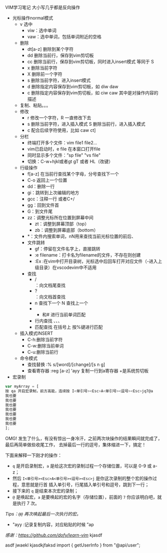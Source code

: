 VIM学习笔记
大小写几乎都是反向操作
- 光标操作normal模式
  - v 选中
    - viw：选中单词
    - vaw：选中单词，包括单词附近的空格
  - 删除
    - dt[a-z] 删除到某个字符
    - dd 删除当前行，保存到vim剪切板
    - cc 删除当前行，保存到vim剪切板，同时进入insert模式 等同于 S
    - x 删除当前字符
    - X 删除前一个字符
    - s 删除当前字符，进入insert模式
    - d<X> 删除指定内容保存到vim剪切板，如 diw daw
    - c<X> 删除指定内容保存到vim剪切板，如 ciw caw   其中<X>是对操作内容的描述
  - 复制、粘贴。。。
  - 修改 
    - r 修改一个字符，R 一直修改下去
    - s 删除当前字符，进入插入模式 S 删除当前行，进入插入模式
    - c 配合后续字符使用，比如 caw ct]
  - 分栏
    - 终端打开多个文件：vim file1 file2...
    - vim已启动时，e file 在本窗口打开file
    - 同时显示多个文件：”sp file"  "vs file"
    - 切换：C-w+hjkl或者gt gT 或者 HL（改键）
  - 行级操作
    - f[a-z] 在当前行查找某个字母，分号查找下一个
    - C-o 返回上一个位置
    - dd：删除一行
    - gi：跳转到上次编辑的地方
    - gcc：注释一行 或者C+/
    - gg：回到文件首
    - G：到文件尾
    - zz：调整光标所在位置到屏幕中间
      - zt：调整到屏幕顶部（top）
      - zb：调整到屏幕底部（bottom）
    - *：文件内搜索单词，nN用来查找当前光标位置的前后、
    - 文件跳转
      - gf：停留在文件名字上，直接跳转
      - :e filename：打卡名为filename的文件，不存在则创建
      - :Ex :在vim中打开目录树，光标选中后回车打开对应文件（-进入上级目录）在vscodevim中不适用
    - 查找
      - / <search>：向文档尾查找 
      - ? <search>：向文档首查找
      - n 查找下一个 N 查找上一个
      - * 和# 进行当前单词匹配
      - 行内查找 、、、
      - 匹配查找 在括号上 按%键进行匹配
  - 插入模式INSERT
    - C-h:删除当前字符
    - C-w:删除当前单词
    - C-u:删除当前行
  - 命令模式
    - 查找替换 :% s/[word]/[change]/[s n g]
    - 查看寄存器 :reg [a-z]  'ayy 复制一行到a寄存器 +是系统剪切板
- 宏录制
```javascript
var myArray = [
按 qa 开启宏录制，前方高能，连续按 I<单引号><Esc>A<单引号><逗号><Esc>jq7@a
我也要
我也要
我也要
我也要
我也要
我也要
我也要
];
```

OMG! 发生了什么，有没有惊出一身冷汗，之前两次块操作的结果瞬间就完成了，最后再简单做些收尾工作，
去掉最后一行的逗号，集体缩进一下，搞定！

下面来解释一下刚才的操作：

- `q` 是开启录制宏，`a` 是给这次宏的录制过程一个存储位置，可以是 0-9 或 a-z；
- 然后 `I<单引号><Esc>A<单引号><逗号><Esc>j` 是你这次录制的整个宏的操作过程，意思就是行首
插入单引号，行尾插入单引号和逗号，跳到下一行；
- 接下来的 `q` 是结束本次宏的录制；
- `@` 是唤起宏，`a` 是要唤起的宏的名字（存储位置），前面的 `7` 你应该明白吧，就是执行 7 次。

_Tips：`@@` 再次唤起最后一次执行的宏。_

- "ayy :记录复制内容，对应粘贴的时候 ”ap























_感谢：https://github.com/dofy/learn-vim_
kjasdf


asdf
jwaekl
kjasdkjfaksd
import { getUserInfo } from "@api/user";